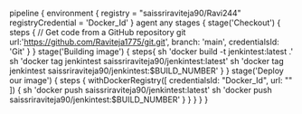 pipeline {
    environment {
        registry = "saissriraviteja90/Ravi244"
        registryCredential = 'Docker_Id'
    }
    agent any
    stages {
        stage('Checkout') {
            steps {
                     // Get code from a GitHub repository
                    git url:'https://github.com/Raviteja1775/git.git', branch: 'main',
                    credentialsId: 'Git'
            }
        }
        stage('Building image') {
            steps{
                sh 'docker build -t jenkintest:latest .'
                  sh 'docker tag jenkintest saissriraviteja90/jenkintest:latest'
                sh 'docker tag jenkintest saissriraviteja90/jenkintest:$BUILD_NUMBER'
            }
        }
        stage('Deploy our image') {
            steps {
                withDockerRegistry([ credentialsId: "Docker_Id", url: "" ]) {
              sh  'docker push saissriraviteja90/jenkintest:latest'
              sh  'docker push saissriraviteja90/jenkintest:$BUILD_NUMBER'
                }
            }
        }
    }
}
